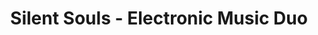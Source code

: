 ---
title: "Silent Souls - Electronic Music Duo"
description: "Silent Souls - DJ and Producer Duo specializing in Techno, Psytechno, and Melodic Techno. Experience dark, mysterious electronic soundscapes."
---